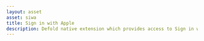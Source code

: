 ```yaml
---
layout: asset
asset: siwa
title: Sign in with Apple
description: Defold native extension which provides access to Sign in with Apple functionality on iOS.
---
```

